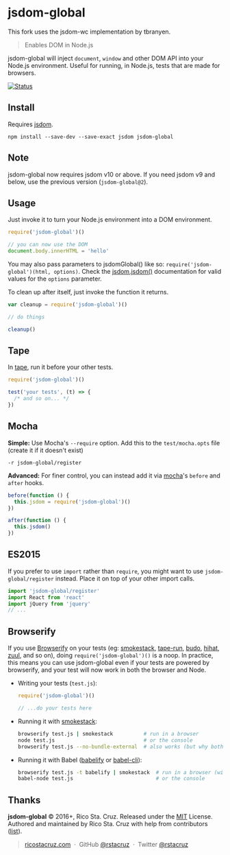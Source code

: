 # jsdom-global

This fork uses the jsdom-wc implementation by tbranyen.

> Enables DOM in Node.js

jsdom-global will inject `document`, `window` and other DOM API into your Node.js environment. Useful for running, in Node.js, tests that are made for browsers.

[![Status](https://travis-ci.org/rstacruz/jsdom-global.svg?branch=master)](https://travis-ci.org/rstacruz/jsdom-global "See test builds")

## Install

Requires [jsdom][].

```
npm install --save-dev --save-exact jsdom jsdom-global
```

[jsdom]: https://github.com/tmpvar/jsdom

## Note

jsdom-global now requires jsdom v10 or above. If you need jsdom v9 and below, use the previous version (`jsdom-global@2`).

## Usage

Just invoke it to turn your Node.js environment into a DOM environment.

```js
require('jsdom-global')()

// you can now use the DOM
document.body.innerHTML = 'hello'
```

You may also pass parameters to jsdomGlobal() like so: `require('jsdom-global')(html, options)`.
Check the [jsdom.jsdom()][] documentation for valid values for the `options` parameter.

To clean up after itself, just invoke the function it returns.

```js
var cleanup = require('jsdom-global')()

// do things

cleanup()
```

## Tape

In [tape][], run it before your other tests.

```js
require('jsdom-global')()

test('your tests', (t) => {
  /* and so on... */
})
```

## Mocha

__Simple:__ Use Mocha's `--require` option. Add this to the `test/mocha.opts` file (create it if it doesn't exist)

```
-r jsdom-global/register
```

__Advanced:__ For finer control, you can instead add it via [mocha]'s `before` and `after` hooks.

```js
before(function () {
  this.jsdom = require('jsdom-global')()
})

after(function () {
  this.jsdom()
})
```

[tape]: https://github.com/substack/tape
[mocha]: https://mochajs.org/
[jsdom.jsdom()]: https://github.com/tmpvar/jsdom/#for-the-hardcore-jsdomjsdom

## ES2015

If you prefer to use `import` rather than `require`, you might want to use `jsdom-global/register` instead. Place it on top of your other import calls.

```js
import 'jsdom-global/register'
import React from 'react'
import jQuery from 'jquery'
// ...
```

## Browserify

If you use [Browserify] on your tests (eg: [smokestack], [tape-run], [budo], [hihat], [zuul], and so on), doing `require('jsdom-global')()` is a noop. In practice, this means you can use jsdom-global even if your tests are powered by browserify, and your test will now work in both the browser and Node.

[zuul]: https://www.npmjs.com/package/zuul
[tape-run]: https://www.npmjs.com/package/tape-run
[budo]: https://github.com/mattdesl/budo
[hihat]: https://www.npmjs.com/package/hihat
[smokestack]: https://www.npmjs.com/package/smokestack

* Writing your tests (`test.js`):

  ```js
  require('jsdom-global')()

  // ...do your tests here
  ```

* Running it with [smokestack]:

  ```sh
  browserify test.js | smokestack          # run in a browser
  node test.js                             # or the console
  browserify test.js --no-bundle-external  # also works (but why bother?)
  ```

* Running it with Babel ([babelify] or [babel-cli]):

  ```sh
  browserify test.js -t babelify | smokestack  # run in a browser (with babel)
  babel-node test.js                           # or the console
  ```

[Browserify]: http://browserify.org/
[babel-cli]: https://babeljs.io/docs/usage/cli/
[babelify]: https://github.com/babel/babelify

## Thanks

**jsdom-global** © 2016+, Rico Sta. Cruz. Released under the [MIT] License.<br>
Authored and maintained by Rico Sta. Cruz with help from contributors ([list][contributors]).

> [ricostacruz.com](http://ricostacruz.com) &nbsp;&middot;&nbsp;
> GitHub [@rstacruz](https://github.com/rstacruz) &nbsp;&middot;&nbsp;
> Twitter [@rstacruz](https://twitter.com/rstacruz)

[MIT]: http://mit-license.org/
[contributors]: http://github.com/rstacruz/jsdom-global/contributors
